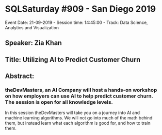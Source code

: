 # SQLSaturday #909 - San Diego 2019
Event Date: 21-09-2019 - Session time: 14:45:00 - Track: Data Science, Analytics and Visualization
## Speaker: Zia Khan
## Title: Utilizing AI to Predict Customer Churn
## Abstract:
### theDevMasters, an AI Company will host a hands-on workshop on how employers can use AI to help predict customer churn. The session is open for all knowledge levels.

In this session theDevMasters will take you on a journey into AI and machine learning algorithms. We will not go into much of the math behind them, but instead learn what each algorithm is good for, and how to train them.
